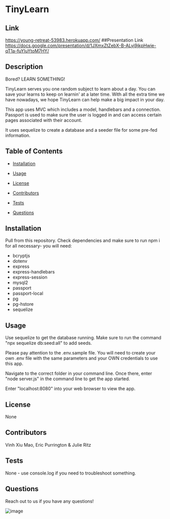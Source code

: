 # TinyLearn
## Link
https://young-retreat-53983.herokuapp.com/
##Presentation Link
https://docs.google.com/presentation/d/1JXmxZtZebX-B-ALyj9jkpHwie-qT1a-fuYIuYtoM7HY/
## Description
Bored? LEARN SOMETHING!

TinyLearn serves you one random subject to learn about a day. You can save your learns to keep on learnin' at a later time. With all the extra time we have nowadays, we hope TinyLearn can help make a big impact in your day.

This app uses MVC which includes a model, handlebars and a connection. Passport is used to make sure the user is logged in and can access certain pages associated with their account.

It uses sequelize to create a database and a seeder file for some pre-fed information.
## Table of Contents
* [Installation](#installation)

* [Usage](#usage)

* [License](#license)

* [Contributors](#contributors)

* [Tests](#tests)

* [Questions](#questions)
## Installation
Pull from this repository. Check dependencies and make sure to run npm i for all necessary- you will need:
- bcryptjs
- dotenv
- express
- express-handlebars
- express-session
- mysql2
- passport
- passport-local
- pg
- pg-hstore
- sequelize
## Usage
Use sequelize to get the database running. Make sure to run the command "npx sequelize db:seed:all" to add seeds.

Please pay attention to the .env.sample file. You will need to create your own .env file with the same parameters and your OWN credentials to use this app.

Navigate to the correct folder in your command line. Once there, enter "node server.js" in the command line to get the app started.

Enter "localhost:8080" into your web browser to view the app.
## License
None
## Contributors
Vinh Xiu Mao, Eric Purrington & Julie Ritz
## Tests
None - use console.log if you need to troubleshoot something.
## Questions
Reach out to us if you have any questions!

![image](https://user-images.githubusercontent.com/60047114/84955574-6135ca00-b0ac-11ea-913e-80c0f46e3065.png)
